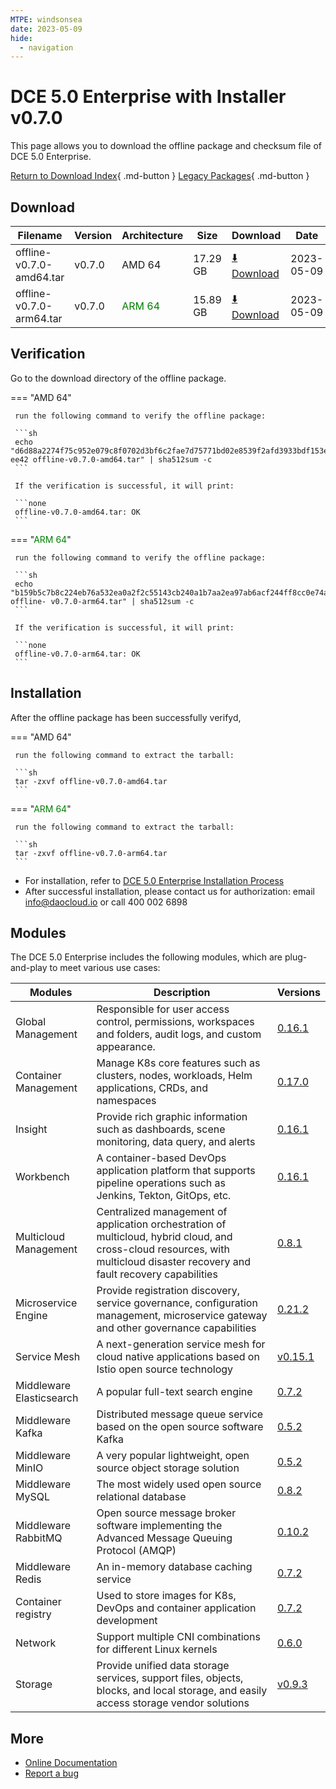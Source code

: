 ```yaml
---
MTPE: windsonsea
date: 2023-05-09
hide:
  - navigation
---
```


# DCE 5.0 Enterprise with Installer v0.7.0

This page allows you to download the offline package and checksum file of DCE 5.0 Enterprise.

[Return to Download Index](../index.md#download-enterprise-package){ .md-button }
[Legacy Packages](./dce5-installer-history.md){ .md-button }

## Download

| Filename | Version | Architecture | Size | Download | Date |
| -------- | ------- | ------------ | --------- | -------- | ----------- |
| offline-v0.7.0-amd64.tar | v0.7.0 | AMD 64 | 17.29 GB | [:arrow_down: Download](https://qiniu-download-public.daocloud.io/DaoCloud_Enterprise/dce5/offline-v0.7.0-amd64.tar) | 2023-05-09 |
| offline-v0.7.0-arm64.tar | v0.7.0 | <font color="green">ARM 64</font> | 15.89 GB | [:arrow_down: Download](https://qiniu-download-public.daocloud.io/DaoCloud_Enterprise/dce5/offline-v0.7.0-arm64.tar) | 2023-05-09 |

## Verification

Go to the download directory of the offline package.

=== "AMD 64"

     run the following command to verify the offline package:

     ```sh
     echo "d6d88a2274f75c952e079c8f0702d3bf6c2fae7d75771bd02e8539f2afd3933bdf153e5cb41237ce5285b04fd6fb6075389ea80f16713bdfbe620f86509e ee42 offline-v0.7.0-amd64.tar" | sha512sum -c
     ```

     If the verification is successful, it will print:

     ```none
     offline-v0.7.0-amd64.tar: OK
     ```

=== "<font color="green">ARM 64</font>"

     run the following command to verify the offline package:

     ```sh
     echo "b159b5c7b8c224eb76a532ea0a2f2c55143cb240a1b7aa2ea97ab6acf244ff8cc0e74a46150c4ffa8d79409950573067ff5f9f8841fecb2af36ed20c4ffc048d offline- v0.7.0-arm64.tar" | sha512sum -c
     ```

     If the verification is successful, it will print:

     ```none
     offline-v0.7.0-arm64.tar: OK
     ```

## Installation

After the offline package has been successfully verifyd,

=== "AMD 64"

     run the following command to extract the tarball:

     ```sh
     tar -zxvf offline-v0.7.0-amd64.tar
     ```

=== "<font color="green">ARM 64</font>"

     run the following command to extract the tarball:

     ```sh
     tar -zxvf offline-v0.7.0-arm64.tar
     ```

- For installation, refer to [DCE 5.0 Enterprise Installation Process](../../install/commercial/start-install.md)
- After successful installation, please contact us for authorization: email info@daocloud.io or call 400 002 6898

## Modules

The DCE 5.0 Enterprise includes the following modules, which are plug-and-play to meet various use cases:

| Modules | Description | Versions |
| ------- | ----------- | -------- |
| Global Management | Responsible for user access control, permissions, workspaces and folders, audit logs, and custom appearance. | [0.16.1](../../ghippo/intro/release-notes.md#v0161) |
| Container Management | Manage K8s core features such as clusters, nodes, workloads, Helm applications, CRDs, and namespaces | [0.17.0](../../kpanda/intro/release-notes.md#v0170) |
| Insight | Provide rich graphic information such as dashboards, scene monitoring, data query, and alerts | [0.16.1](../../insight/intro/release-notes.md#v0160) |
| Workbench | A container-based DevOps application platform that supports pipeline operations such as Jenkins, Tekton, GitOps, etc. | [0.16.1](../../amamba/intro/release-notes.md#v0161) |
| Multicloud Management| Centralized management of application orchestration of multicloud, hybrid cloud, and cross-cloud resources, with multicloud disaster recovery and fault recovery capabilities| [0.8.1](../../kairship/intro/release-notes.md#v080) |
| Microservice Engine | Provide registration discovery, service governance, configuration management, microservice gateway and other governance capabilities | [0.21.2](../../skoala/intro/release-notes.md#v0212) |
| Service Mesh | A next-generation service mesh for cloud native applications based on Istio open source technology | [v0.15.1](../../mspider/intro/release-notes.md#v0150) |
| Middleware Elasticsearch | A popular full-text search engine | [0.7.2](../../middleware/elasticsearch/release-notes.md#v072) |
| Middleware Kafka | Distributed message queue service based on the open source software Kafka | [0.5.2](../../middleware/kafka/release-notes.md#v051) |
| Middleware MinIO | A very popular lightweight, open source object storage solution | [0.5.2](../../middleware/minio/release-notes.md#v051) |
| Middleware MySQL | The most widely used open source relational database | [0.8.2](../../middleware/mysql/release-notes.md#v082) |
| Middleware RabbitMQ | Open source message broker software implementing the Advanced Message Queuing Protocol (AMQP) | [0.10.2](../../middleware/rabbitmq/release-notes.md#v0101) |
| Middleware Redis | An in-memory database caching service | [0.7.2](../../middleware/redis/release-notes.md#v071) |
| Container registry | Used to store images for K8s, DevOps and container application development | [0.7.2](../../kangaroo/intro/release-notes.md#v070) |
| Network | Support multiple CNI combinations for different Linux kernels | [0.6.0](../../network/intro/release-notes.md#v060) |
| Storage | Provide unified data storage services, support files, objects, blocks, and local storage, and easily access storage vendor solutions | [v0.9.3](../../storage/hwameistor/release-notes.md#v093) |

## More

- [Online Documentation](../../dce/index.md)
- [Report a bug](https://github.com/DaoCloud/DaoCloud-docs/issues)